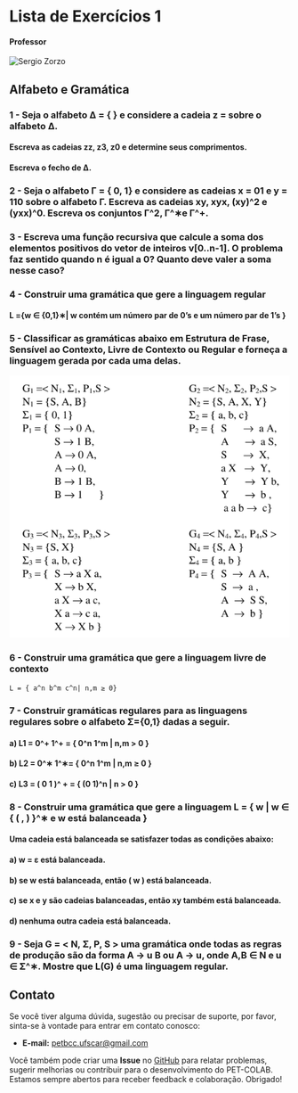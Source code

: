 # Lista de Exercícios 1

#### Professor
![Sergio Zorzo](https://img.shields.io/badge/Sergio_Zorzo-%2300599C.svg?style=for-the-badge&logo=GoogleScholar&logoColor=white)


## Alfabeto e Gramática

### 1 - Seja o alfabeto ∆ = { } e considere a cadeia z =   sobre o alfabeto ∆.
#### Escreva as cadeias zz, z3, z0 e determine seus comprimentos.
#### Escreva o fecho de ∆.


### 2 - Seja o alfabeto Γ = { 0, 1} e considere as cadeias x = 01 e y = 110 sobre o alfabeto Γ. Escreva as cadeias xy, xyx, (xy)^2 e (yxx)^0. Escreva os conjuntos Γ^2, Γ^∗e Γ^+.

### 3 - Escreva uma função recursiva que calcule a soma dos elementos positivos do vetor de inteiros v[0..n-1]. O problema faz sentido quando n é igual a 0? Quanto deve valer a soma nesse caso?

### 4 - Construir uma gramática que gere a linguagem regular
#### L ={w ∈ {0,1}∗| w contém um número par de 0’s e um número par de 1’s }

### 5 - Classificar as gramáticas abaixo em Estrutura de Frase, Sensível ao Contexto, Livre de Contexto ou Regular e forneça a linguagem gerada por cada uma delas.

![Gramaticas](https://raw.githubusercontent.com/petbccufscar/.github/main/pet-colab/TC/imagem_2024-03-19_154706229.png)


### 6 - Construir uma gramática que gere a linguagem livre de contexto
```
L = { a^n b^m c^n| n,m ≥ 0}
```



### 7 - Construir gramáticas regulares para as linguagens regulares sobre o alfabeto Σ={0,1} dadas a seguir.

#### a) L1 = 0^+ 1^+ = { 0^n 1^m | n,m > 0 }

#### b) L2 = 0^∗ 1^∗= { 0^n 1^m | n,m ≥ 0 }

#### c) L3 = ( 0 1 )^ + = { (0 1)^n | n > 0 }


### 8 - Construir uma gramática que gere a linguagem L = { w | w ∈ { ( , ) }^∗ e w está balanceada }
#### Uma cadeia está balanceada se satisfazer todas as condições abaixo:

#### a) w = ε está balanceada.
#### b) se w está balanceada, então ( w ) está balanceada.
#### c) se x e y são cadeias balanceadas, então xy também está balanceada.
#### d) nenhuma outra cadeia está balanceada.


### 9 - Seja G = < N, Σ, Ρ, S > uma gramática onde todas as regras de produção são da forma A → u B ou A → u, onde A,B ∈ N e u ∈ Σ^∗. Mostre que L(G) é uma linguagem regular.


## Contato

Se você tiver alguma dúvida, sugestão ou precisar de suporte, por favor, sinta-se à vontade para entrar em contato conosco:

- **E-mail:** petbcc.ufscar@gmail.com

Você também pode criar uma **Issue** no [GitHub](https://github.com/petbccufscar/pet-colab/issues) para relatar problemas, sugerir melhorias ou contribuir para o desenvolvimento do PET-COLAB. Estamos sempre abertos para receber feedback e colaboração. Obrigado!